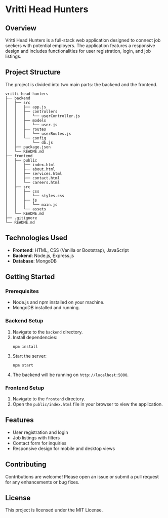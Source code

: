 # Vritti Head Hunters

## Overview
Vritti Head Hunters is a full-stack web application designed to connect job seekers with potential employers. The application features a responsive design and includes functionalities for user registration, login, and job listings.

## Project Structure
The project is divided into two main parts: the backend and the frontend.

```
vritti-head-hunters
├── backend
│   ├── src
│   │   ├── app.js
│   │   ├── controllers
│   │   │   └── userController.js
│   │   ├── models
│   │   │   └── user.js
│   │   ├── routes
│   │   │   └── userRoutes.js
│   │   └── config
│   │       └── db.js
│   ├── package.json
│   └── README.md
├── frontend
│   ├── public
│   │   ├── index.html
│   │   ├── about.html
│   │   ├── services.html
│   │   ├── contact.html
│   │   └── careers.html
│   ├── src
│   │   ├── css
│   │   │   └── styles.css
│   │   ├── js
│   │   │   └── main.js
│   │   └── assets
│   └── README.md
├── .gitignore
└── README.md
```

## Technologies Used
- **Frontend**: HTML, CSS (Vanilla or Bootstrap), JavaScript
- **Backend**: Node.js, Express.js
- **Database**: MongoDB

## Getting Started

### Prerequisites
- Node.js and npm installed on your machine.
- MongoDB installed and running.

### Backend Setup
1. Navigate to the `backend` directory.
2. Install dependencies:
   ```
   npm install
   ```
3. Start the server:
   ```
   npm start
   ```
4. The backend will be running on `http://localhost:5000`.

### Frontend Setup
1. Navigate to the `frontend` directory.
2. Open the `public/index.html` file in your browser to view the application.

## Features
- User registration and login
- Job listings with filters
- Contact form for inquiries
- Responsive design for mobile and desktop views

## Contributing
Contributions are welcome! Please open an issue or submit a pull request for any enhancements or bug fixes.

## License
This project is licensed under the MIT License.